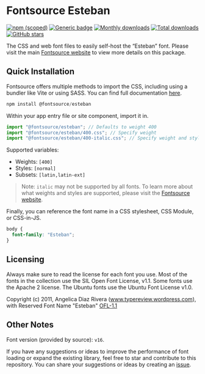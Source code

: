 # Fontsource Esteban

[![npm (scoped)](https://img.shields.io/npm/v/@fontsource/esteban?color=brightgreen)](https://www.npmjs.com/package/@fontsource/esteban) [![Generic badge](https://img.shields.io/badge/fontsource-passing-brightgreen)](https://github.com/fontsource/fontsource) [![Monthly downloads](https://badgen.net/npm/dm/@fontsource/esteban)](https://github.com/fontsource/fontsource) [![Total downloads](https://badgen.net/npm/dt/@fontsource/esteban)](https://github.com/fontsource/fontsource) [![GitHub stars](https://img.shields.io/github/stars/fontsource/fontsource.svg?style=social&label=Star)](https://github.com/fontsource/fontsource/stargazers)

The CSS and web font files to easily self-host the “Esteban” font. Please visit the main [Fontsource website](https://fontsource.org/fonts/esteban) to view more details on this package.

## Quick Installation

Fontsource offers multiple methods to import the CSS, including using a bundler like Vite or using SASS. You can find full documentation [here](https://fontsource.org/docs/getting-started/introduction).

```javascript
npm install @fontsource/esteban
```

Within your app entry file or site component, import it in.

```javascript
import "@fontsource/esteban"; // Defaults to weight 400
import "@fontsource/esteban/400.css"; // Specify weight
import "@fontsource/esteban/400-italic.css"; // Specify weight and style
```

Supported variables:
- Weights: `[400]`
- Styles: `[normal]`
- Subsets: `[latin,latin-ext]`

> Note: `italic` may not be supported by all fonts. To learn more about what weights and styles are supported, please visit the [Fontsource website](https://fontsource.org/fonts/esteban).

Finally, you can reference the font name in a CSS stylesheet, CSS Module, or CSS-in-JS.

```css
body {
  font-family: "Esteban";
}
```

## Licensing
Always make sure to read the license for each font you use. Most of the fonts in the collection use the SIL Open Font License, v1.1. Some fonts use the Apache 2 license. The Ubuntu fonts use the Ubuntu Font License v1.0.

Copyright (c) 2011, Angelica Diaz Rivera (www.typereview.wordpress.com), with Reserved Font Name "Esteban"
[OFL-1.1](https://openfontlicense.org)

## Other Notes
Font version (provided by source): `v16`.

If you have any suggestions or ideas to improve the performance of font loading or expand the existing library, feel free to star and contribute to this repository. You can share your suggestions or ideas by creating an [issue](https://github.com/fontsource/fontsource/issues).